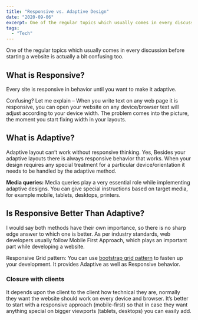 ```yaml
---
title: "Responsive vs. Adaptive Design"
date: "2020-09-06"
excerpt: One of the regular topics which usually comes in every discussion before starting a website is actually a bit confusing too.
tags:
  - "Tech"
---
```


One of the regular topics which usually comes in every discussion before starting a website is actually a bit confusing too.

## What is Responsive?

Every site is responsive in behavior until you want to make it adaptive.

Confusing? Let me explain – When you write text on any web page it is responsive, you can open your website on any device/browser text will adjust according to your device width. The problem comes into the picture, the moment you start fixing width in your layouts.

## What is Adaptive?

Adaptive layout can’t work without responsive thinking. Yes, Besides your adaptive layouts there is always responsive behavior that works. When your design requires any special treatment for a particular device/orientation it needs to be handled by the adaptive method.

**Media queries:** Media queries play a very essential role while implementing adaptive designs. You can give special instructions based on target media, for example mobile, tablets, desktops, printers.

## Is Responsive Better Than Adaptive?

I would say both methods have their own importance, so there is no sharp edge answer to which one is better. As per industry standards, web developers usually follow Mobile First Approach, which plays an important part while developing a website.

Responsive Grid pattern: You can use [bootstrap grid pattern](http://getbootstrap.com/examples/grid/) to fasten up your development. It provides Adaptive as well as Responsive behavior.

### Closure with clients

It depends upon the client to the client how technical they are, normally they want the website should work on every device and browser. It’s better to start with a responsive approach (mobile-first) so that in case they want anything special on bigger viewports (tablets, desktops) you can easily add.
